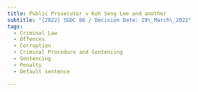 ```yaml
---
title: Public Prosecutor v Koh Seng Lee and another
subtitle: "[2022] SGDC 66 / Decision Date: 29\_March\_2022"
tags:
  - Criminal Law
  - Offences
  - Corruption
  - Criminal Procedure and Sentencing
  - Sentencing
  - Penalty
  - Default sentence

---
```

